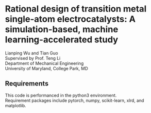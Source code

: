 # Rational design of transition metal single-atom electrocatalysts: A simulation-based, machine learning-accelerated study  
Lianping Wu and Tian Guo  
Supervised by Prof. Teng Li  
Department of Mechanical Engineering   
University of Maryland, College Park, MD  

## Requirements  
This code is performanced in the python3 environment.  
Requirement packages include pytorch, numpy, scikit-learn, xlrd, and matplotlib.  

